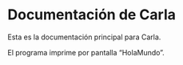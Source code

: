 # Documentación de Carla
Esta es la documentación principal para Carla.

El programa imprime por pantalla “HolaMundo”.


